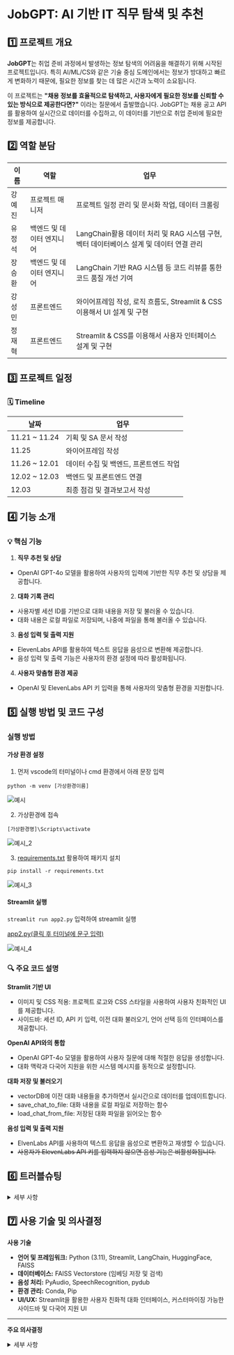 # JobGPT: AI 기반 IT 직무 탐색 및 추천

## 1️⃣ 프로젝트 개요

**JobGPT**는 취업 준비 과정에서 발생하는 정보 탐색의 어려움을 해결하기 위해 시작된 프로젝트입니다. 특히 Al/ML/CS와 같은 기술 중심 도메인에서는 정보가 방대하고 빠르게 변화하기 때문에, 필요한 정보를 찾는 데 많은 시간과 노력이 소요됩니다.

이 프로젝트는 **"채용 정보를 효율적으로 탐색하고, 사용자에게 필요한 정보를 신뢰할 수 있는 방식으로 제공한다면?"** 이라는 질문에서 출발했습니다. JobGPT는 채용 공고 API를 활용하여 실시간으로 데이터를 수집하고, 이 데이터를 기반으로 취업 준비에 필요한 정보를 제공합니다.

## 2️⃣ 역할 분담

| 이름  | 역할  | 업무     |
|-------|-------|----------|
|강예진|프로젝트 매니저|프로젝트 일정 관리 및 문서화 작업, 데이터 크롤링
|유정석|백엔드 및 데이터 엔지니어|LangChain활용 데이터 처리 및 RAG 시스템 구현, 벡터 데이터베이스 설계 및 데이터 연결 관리
|장승환|백엔드 및 데이터 엔지니어|LangChain 기반 RAG 시스템 등 코드 리뷰를 통한 코드 품질 개선 기여
|강성민|프론트엔드 |와이어프레임 작성, 로직 흐름도, Streamlit & CSS 이용해서 UI 설계 및 구현
|정재혁|프론트엔드 |Streamlit & CSS를 이용해서 사용자 인터페이스 설계 및 구현

## 3️⃣ 프로젝트 일정

### 🗓️ Timeline

|날짜|업무|
|---|---|
|11.21 ~ 11.24 |기획 및 SA 문서 작성|
|11.25  |와이어프레임 작성|
|11.26 ~ 12.01| 데이터 수집 및 백엔드, 프론트엔드 작업|
|12.02 ~ 12.03| 백엔드 및 프론트엔드 연결|
|12.03| 최종 점검 및 결과보고서 작성|

## 4️⃣ 기능 소개

### 💡 핵심 기능

1. **직무 추천 및 상담**

- OpenAI GPT-4o 모델을 활용하여 사용자의 입력에 기반한 직무 추천 및 상담을 제공합니다.

2. **대화 기록 관리**

- 사용자별 세션 ID를 기반으로 대화 내용을 저장 및 불러올 수 있습니다.
- 대화 내용은 로컬 파일로 저장되며, 나중에 파일을 통해 불러올 수 있습니다.

3. **음성 입력 및 출력 지원**

- ElevenLabs API를 활용하여 텍스트 응답을 음성으로 변환해 제공합니다.
- 음성 입력 및 출력 기능은 사용자의 환경 설정에 따라 활성화됩니다.

4. **사용자 맞춤형 환경 제공**

- OpenAI 및 ElevenLabs API 키 입력을 통해 사용자의 맞춤형 환경을 지원합니다.

## 5️⃣ 실행 방법 및 코드 구성

### 실행 방법

#### 가상 환경 설정

1. 먼저 vscode의 터미널이나 cmd 환경에서 아래 문장 입력

```python -m venv [가상환경이름]```  

![예시](./image/venv-1.png)  

2. 가상환경에 접속

```[가상환경명]\Scripts\activate```  

![예시_2](./image/venv-2.png)  

3. [requirements.txt](./requirement.txt) 활용하여 패키지 설치

```pip install -r requirements.txt```  

![예시_3](./image/venv-3.png)  

#### Streamlit 실행

```streamlit run app2.py``` 입력하여 streamlit 실행

[app2.py(클릭 후 터미널에 문구 입력)](./app2.py)  

![예시_4](./image/run-1.png)  

### 🔍 주요 코드 설명

**Stramlit 기반 UI**  

- 이미지 및 CSS 적용: 프로젝트 로고와 CSS 스타일을 사용하여 사용자 친화적인 UI를 제공합니다.
- 사이드바: 세션 ID, API 키 입력, 이전 대화 불러오기, 언어 선택 등의 인터페이스를 제공합니다.

**OpenAI API와의 통합**  

- OpenAI GPT-4o 모델을 활용하여 사용자 질문에 대해 적절한 응답을 생성합니다.
- 대화 맥락과 다국어 지원을 위한 시스템 메시지를 동적으로 설정합니다.

**대화 저장 및 불러오기**  

- vectorDB에 이전 대화 내용들을 추가하면서 실시간으로 데이터를 업데이트합니다.
- save_chat_to_file: 대화 내용을 로컬 파일로 저장하는 함수
- load_chat_from_file: 저장된 대화 파일을 읽어오는 함수

**음성 입력 및 출력 지원**  

- ElvenLabs API를 사용하여 텍스트 응답을 음성으로 변환하고 재생할 수 있습니다.
- ~~사용자가 ElevenLabs API 키를 입력하지 않으면 음성 기능은 비활성화됩니다.~~

## 6️⃣ 트러블슈팅

<details>
<summary>세부 사항</summary>

### 정재혁

#### 문제 1

css를 이용해서 이미지를 가운데를 정렬하려고 했으나 가운데 정렬은 되지만 이미지가 뜨지 않음

```python
st.markdown("""
    <div style="text-align: center;">
        <img src="image.png" alt="당신의 AI 커리어 도우미">
    </div>
    """, unsafe_allow_html=True)
```

**해결 방법**  

streamlit 도큐먼트를 찾아보았지만 st.image 자체 함수에서 정렬하는 기능은 없어서 할수 없이 css의 div style를 사용했음. 하지만 가운데 정렬은 성공했지만, 이미지가 화면에 출력이 되지 않아 결국 상단 좌측에 로고로 출력하도록 수정.

#### 문제 2

ModuleNotFoundError: No module named 'openai.error'

**해결 방법**  

pip install openai==0.28 로 다운 그레이드

===========================

### 장승환

#### **ModuleNotFoundError**

1. **python-dotenv 모듈 재설치** : 아나콘다 프롬프트에서 pip uninstall python-dotenv 실행 후 재설치하였지만 해결 실패.

2. **pip list | grep python-dotenv**를 통해, 가상 환경에 python-dotenv가 설치되어 있는지 확인.
* python-dotenv             1.0.1

3. **코드 실행 환경 문제 검토** 결과는 문제 없었다.
(출력된 경로가 C:\Users\82103\anaconda4\envs\myenv\python.exe 로 Python의 실행 경로와 동일하게 나왔다.)

4. **PYTHONPATH 확인.**

* $ python -c "import sys; print(sys.path)" 실행. myenv 가상환경의 site-packages 디렉토리가 포함되어 있었다.
* 올바른 경로로 돼 있는 것을 확인.

5. **python llm_model_rag.py 실행하여 문제 해결.**

* Visual Studio Code 의 Run Code 버튼을 사용하는 것이 아닌, 터미널을 통해 python llm_model_rag.py를 실행 성공.


**정리**  
* 이 문제는 주로 Python 환경이 일치하지 않거나 패키지가 잘못 설치된 경우에 발생.
* python llm_model_rag.py 실행하니 문제가 없었다.

===========================

### 강성민

1. 스트림릿  스타일 구현 한계
- 문제 - 대화 형식의 챗봇이다보니 사용자가 입력한 말풍선을 우측 정렬이 필요했음. 스트림릿에서는 색상 및 우측정렬이 힘들어서 마크다운 함수를 이용하여 HTML/CSS 스타일을 적용시킴

- 해결 - HTML을 랜더링하기위한 st.markdown를 불러온 다음 CSS를 사용하여 스타일과 레이아웃을 만들었다.  
메시지 박스 우측정렬 - display, justify-content, align-items, margin  
메시지 박스 스타일 - background-color, color, padding, border-radius, max-width, text-align, font-size

===========================

### 유정석

1. __IP 차단 문제 해결__

- 특정 사이트(사람인)에서 headless 모드와 잦은 동적 크롤링으로 인해 봇으로 의심받아 IP가 차단되는 문제가 발생했음. 서버는 동일한 UserAgent로 반복 접근하거나 짧은 요청 간격으로 봇을 감지해 차단 조치를 취하는 구조였음.

- _해결 방안_ :  
    UserAgent를 랜덤으로 설정해 서버가 동일한 사용자로 인식하지 않도록 함.  
    WebDriver 실행 주기를 랜덤으로 설정해 사람이 접속하는 것처럼 위장했음.  
    이러한 방식으로 봇 의심 상황을 줄이고 크롤링 작업의 안정성을 확보할 수 있었음.  

</details>

## 7️⃣ 사용 기술 및 의사결정

**사용 기술**

- **언어 및 프레임워크:** Python (3.11), Streamlit, LangChain, HuggingFace, FAISS
- **데이터베이스:** FAISS Vectorstore (임베딩 저장 및 검색)
- **음성 처리:** PyAudio, SpeechRecognition, pydub
- **환경 관리:** Conda, Pip
- **UI/UX:** Streamlit을 활용한 사용자 친화적 대화 인터페이스, 커스터마이징 가능한 사이드바 및 다국어 지원 UI  






---


**주요 의사결정**

<details>
<summary>세부 사항</summary>

1. **LangChain 사용**

- **텍스트 청킹** 및 검색 기능이 강력한 LangChain을 기반으로 프로젝트 설계
- HuggingFace 임베딩 모델과 통합하여 사용자 입력 데이터와 문서 데이터간의 높은 검색 정확도를 보장
- 확장성 있는 구조 적분에 다양한 데이터 형식 지원 가능

2. **FAISS Vectorstore 도입**

- 대규모 데이터 처리를 효율적으로 지원하며, 실시간으로 데이터 업데이트 및 검색 기능 제공
- 사용자 재화 기록까지 벡터로 저장 및 검색 가능, 시스템의 유연성 강화

3. **다국어 지원 프롬프트 설계**

- 한국어 기반 사용자 환경을 고려한 다국어 지원 템플릿 설계
- PromptTemplate와 OpenAI API 시스템 메시지를 활용하여 한국어, 영어, 일본어, 중국어 등 다국어로 원활한 소통 지원

4. **오픈소스 라이브러리 활용**

- **SpeechRecognition**과 **pydub**을 사용해 직관적 음성 입력 및 텍스트 변환 제공
- ElevenLabs API를 통해 사용자 응답을 음성으로 출력하여 인터페이스의 활용성 향상
- PyAudio와 PortAudio로 음성 기능의 안정성을 확보

5. **Streamlit을 통한 인터페이스 개발**

- 사용자가 접근하기 쉽고 직관적인 UI를 구현하기 위해 Streamlit 도입
- 세션 관리 및 사이드바를 통해 대화 기록 저장, API 키 입력, 파일 업로드 기능 추가

6. **환경 관리**

- ~~Conda와 Pip을 병행 사용하여 필수 패키지와 의존성 관리~~

7. **사용자 중심 설계**

- 사용자 대화 기록을 텍스트 파일로 저장 및 불러오는 기능 제공
- **실시간 데이터 업데이트:** 사용자 입력 데이터를 기반으로 FAISS Vectorstore에 임베딩 저장 및 활용
- 선택 가능한 언어와 커스터마이징 가능한 세션 설정으로 편의성 강화

</details>